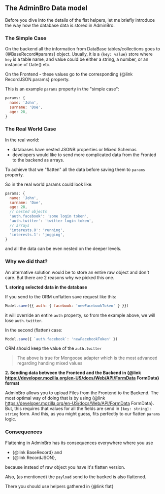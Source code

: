 
## The AdminBro Data model

Before you dive into the details of the flat helpers, let me briefly introduce the way how the
database data is stored in AdminBro.

### The Simple Case

On the backend all the information from DataBase tables/collections goes to {@BaseRecord#params}
object. Usually, it is a `{key: value}` store where `key` is a table name, and value could be
either a string, a number, or an instance of Date() etc.

On the Frontend - these values go to the corresponding {@link RecordJSON.params} property.

This is an example `params` property in the "simple case":

```javascript
params: {
  name: 'John',
  surname: 'Doe',
  age: 28,
}
```

### The Real World Case

In the real world:
* databases have nested JSONB properties or Mixed Schemas
* developers would like to send more complicated data from the Fronted to the backend as arrays.

To achieve that we "flatten" all the data before saving them to `params` property.

So in the real world params could look like:

```javascript
params: {
  name: 'John',
  surname: 'Doe',
  age: 28,
  // nested objects
  'auth.facebook': 'some login token',
  'auth.twitter': 'twitter login token',
  // arrays
  'interests.0': 'running',
  'interests.1': 'jogging',
}
```
and all the data can be even nested on the deeper levels.

### Why we did that?

An alternative solution would be to store an entire raw object and don't care. But there are 2
reasons why we picked this one.

**1. storing selected data in the database**

If you send to the ORM unflatten save request like this: 

```javascript
Model.save({{ auth: { facebook: 'newFacebookToken' } }})
```

it will override an entire `auth` property, so from the example above, we will lose `auth.twitter`.

In the second (flatten) case:

```javascript
Model.save({ `auth.facebook`: 'newFacebookToken' })
```

ORM should keep the value of the `auth.twitter`

> The above is true for Mongoose adapter which is the most advanced regarding handing mixed values

**2. Sending data between the Frontend and the Backend in {@link https://developer.mozilla.org/en-US/docs/Web/API/FormData FormData} format**

AdminBro allows you to upload Files from the Frontend to the Backend. The most optimal way of
doing that is by using {@link https://developer.mozilla.org/en-US/docs/Web/API/FormData FormData}.
But, this requires that values for all the fields are send in `[key: string]: string` form.
And this, as you might guess, fits perfectly to our flatten `params` logic.

### Consequences

Flattening in AdminBro has its consequences everywhere where you use

- {@link BaseRecord} and
- {@link RecordJSON}, 

because instead of raw object you have it's flatten version.

Also, (as mentioned) the `payload` send to the backed is also flattened.

There you should use helpers gathered in {@link flat}
